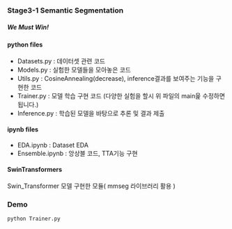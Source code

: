 ### Stage3-1 Semantic Segmentation

##### We Must Win!

#### python files
- Datasets.py : 데이터셋 관련 코드
- Models.py : 실험한 모델들을 모아놓은 코드
- Utils.py : CosineAnnealing(decrease), inference결과를 보여주는 기능을 구현한 코드
- Trainer.py : 모델 학습 구현 코드 (다양한 실험을 할시 위 파일의 main읉 수정하면 됩니다.)
- Inference.py : 학습된 모델을 바탕으로 추론 및 결과 제출

#### ipynb files
- EDA.ipynb : Dataset EDA
- Ensemble.ipynb : 앙상블 코드, TTA기능 구현

#### SwinTransformers
Swin_Transformer 모델 구현한 모듈( mmseg 라이브러리 활용 )

### Demo
```
python Trainer.py
```



